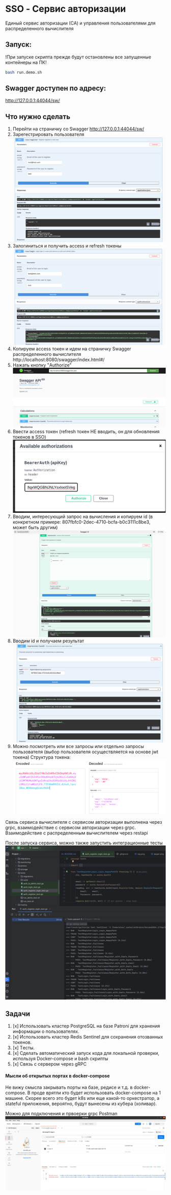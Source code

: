 # SSO  - Сервис авторизации

Единый сервис авторизации (СА) и управления пользователями для распределенного вычислителя


## Запуск:

!При запуске скрипта прежде будут остановлены все запущенные контейнеры на ПК!  

```bash
bash run.demo.sh 
```

## Swagger доступен по адресу:
http://127.0.0.1:44044/sw/

## Что нужно сделать 
1. Перейти на страничку со Swagger  http://127.0.0.1:44044/sw/
2. Зарегестрировать пользователя 
![reg.png](docs%2Freg.png)
3. Залогиниться и получить access и refresh токены
![login.png](docs%2Flogin.png)
4. Копируем access токен и идем на страничку Swagger распределенного вычислителя http://localhost:8080/swagger/index.html#/
5. Нажать кнопку "Authorize"
![authorize.png](docs%2Fauthorize.png)
6. Ввести access токен  (refresh токен НЕ вводить, он для обновления токенов в SSO)
![access.png](docs%2Faccess.png)
7. Вводим, интересующий запрос на вычисления и копируем id (в конкретном примере: 807fbfc0-2dec-4710-bcfa-b0c3111c8be3, может быть другим)
![calculate.png](docs%2Fcalculate.png)
8. Вводим id и получаем результат 
![result.png](docs%2Fresult.png)
9. Можно посмотреть или все запросы или отдельно запросы пользователя (выбор пользователя осуществляется на основе jwt токена)
Структура токена: 
![token_structure.png](docs%2Ftoken_structure.png)

Связь сервиса вычислителя с сервисом авторизации выполнена через grpc, взаимодействие с сервисом авторизации через  grpc. Взаимодействие с распределенным вычислителем через restapi

После запуска сервиса, можно также запустить интеграционные тесты
![tests.png](docs%2Ftests.png)

## Задачи 
1. [x] Использовать кластер PostgreSQL на базе Patroni для хранения информации о пользователях.
2. [x] Использовать кластер Redis Sentinel для сохранения отозванных токенов.
4. [x] Tесты.
5. [x] Сделать автоматический запуск кода для локальной проверки, используя Docker-compose и bash скрипты
6. [x] Связь с сервером через gRPC





#### Мысли об открытых портах в docker-compose
Не вижу смысла закрывать порты на базе, редисе и т.д. в docker-compose.
В проде врятли кто будет использовать docker-compose на 1 машине. Скорее всего 
это будет k8s или еще какой-то оркестратор, а stateful приложения, вероятно, будут
вынесены из кубера (холивар). 

Можно для подключения и првоерки grpc  Postman
![postman.png](docs%2Fpostman.png)
